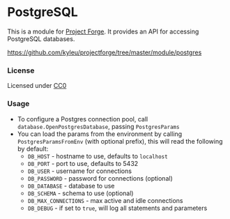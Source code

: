 <!--- Content managed by Project Forge, see [projectforge.md] for details. -->
# PostgreSQL

This is a module for [Project Forge](https://projectforge.dev). It provides an API for accessing PostgreSQL databases.

https://github.com/kyleu/projectforge/tree/master/module/postgres

### License

Licensed under [CC0](https://creativecommons.org/publicdomain/zero/1.0)

### Usage

- To configure a Postgres connection pool, call `database.OpenPostgresDatabase`, passing `PostgresParams`
- You can load the params from the environment by calling `PostgresParamsFromEnv` (with optional prefix), this will read the following by default:
  - `DB_HOST` - hostname to use, defaults to `localhost`
  - `DB_PORT` - port to use, defaults to 5432
  - `DB_USER` - username for connections
  - `DB_PASSWORD` - password for connections (optional)
  - `DB_DATABASE` - database to use
  - `DB_SCHEMA` - schema to use (optional)
  - `DB_MAX_CONNECTIONS` - max active and idle connections
  - `DB_DEBUG` - if set to `true`, will log all statements and parameters
